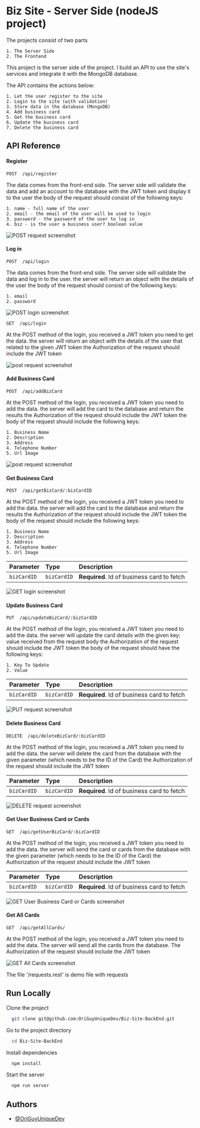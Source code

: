# Biz Site - Server Side (nodeJS project)

The projects consist of two parts

    1. The Server Side
    2. The Frontend

This project is the server side of the project. I build an API to use the site's services and integrate it with the MongoDB database.

The API contains the actions below:

    1. Let the user register to the site
    2. Login to the site (with validation)
    3. Store data in the database (MongoDB)
    4. Add business card
    5. Get the business card
    6. Update the business card
    7. Delete the business card

## API Reference

#### Register

```http
POST  /api/register
```

The data comes from the front-end side.
The server side will validate the data and add an account to the database with the JWT token and display it to the user
the body of the request should consist of the following keys:

    1. name - full name of the user
    2. email - the email of the user will be used to login
    3. password - the password of the user to log in
    4. biz - is the user a business user? boolean value

![POST request screenshot](https://github.com/OriGuyUniqueDev/Biz-Site-BackEnd/blob/main/public/images/postRegister.png?raw=true)
#### Log in

```http
POST  /api/login
```

The data comes from the front-end side.
The server side will validate the data and log in to the user.
the server will return an object with the details of the user
the body of the request should consist of the following keys:

    1. email
    2. password


![POST login screenshot](https://github.com/OriGuyUniqueDev/Biz-Site-BackEnd/blob/main/public/images/postLignin.png?raw=true)

```http
GET  /api/login
```

At the POST method of the login, you received a JWT token you need to get the data.
the server will return an object with the details of the user that related to the given JWT token
the Authorization of the request should include the JWT token

![post request screenshot](https://github.com/OriGuyUniqueDev/Biz-Site-BackEnd/blob/main/public/images/getLogin.png?raw=true)

#### Add Business Card

```http
POST  /api/addBizCard
```

At the POST method of the login, you received a JWT token you need to add the data.
the server will add the card to the database and return the results
the Authorization of the request should include the JWT token
the body of the request should include the following keys:

    1. Business Name
    2. Description
    3. Address
    4. Telephone Number
    5. Url Image

![post request screenshot](https://github.com/OriGuyUniqueDev/Biz-Site-BackEnd/blob/main/public/images/postAddBizCard.png?raw=true)

#### Get Business Card

```http
POST  /api/getBizCard/:bizCardID
```

At the POST method of the login, you received a JWT token you need to add the data.
the server will add the card to the database and return the results
the Authorization of the request should include the JWT token
the body of the request should include the following keys:

    1. Business Name
    2. Description
    3. Address
    4. Telephone Number
    5. Url Image

| Parameter   | Type        | Description                                |
| :---------- | :---------- | :----------------------------------------- |
| `bizCardID` | `bizCardID` | **Required**. Id of business card to fetch |

![GET login screenshot](https://github.com/OriGuyUniqueDev/Biz-Site-BackEnd/blob/main/public/images/getBizCard.png?raw=true)

#### Update Business Card

```http
PUT  /api/updateBizCard/:bizCardID
```

At the POST method of the login, you received a JWT token you need to add the data.
the server will update the card details with the given key: value received from the request body
the Authorization of the request should include the JWT token
the body of the request should have the following keys:

    1. Key To Update
    2. Value

| Parameter   | Type        | Description                                |
| :---------- | :---------- | :----------------------------------------- |
| `bizCardID` | `bizCardID` | **Required**. Id of business card to fetch |

![PUT request screenshot](https://github.com/OriGuyUniqueDev/Biz-Site-BackEnd/blob/main/public/images/updateBizCard.png?raw=true)

#### Delete Business Card

```http
DELETE  /api/deleteBizCard/:bizCardID
```

At the POST method of the login, you received a JWT token you need to add the data.
the server will delete the card from the database with the given parameter (which needs to be the ID of the Card)
the Authorization of the request should include the JWT token

| Parameter   | Type        | Description                                |
| :---------- | :---------- | :----------------------------------------- |
| `bizCardID` | `bizCardID` | **Required**. Id of business card to fetch |

![DELETE request screenshot](https://github.com/OriGuyUniqueDev/Biz-Site-BackEnd/blob/main/public/images/deketeBizCard.png?raw=true)

#### Get User Business Card or Cards

```http
GET  /api/getUserBizCard/:bizCardID
```

At the POST method of the login, you received a JWT token you need to add the data.
the server will send the card or cards from the database with the given parameter (which needs to be the ID of the Card)
the Authorization of the request should include the JWT token

| Parameter   | Type        | Description                                |
| :---------- | :---------- | :----------------------------------------- |
| `bizCardID` | `bizCardID` | **Required**. Id of business card to fetch |

![GET User Business Card or Cards screenshot](https://github.com/OriGuyUniqueDev/Biz-Site-BackEnd/blob/main/public/images/getUserBixCard.png?raw=true)

#### Get All Cards

```http
GET  /api/getAllCards/
```

At the POST method of the login, you received a JWT token you need to add the data.
The server will send all the cards from the database.
The Authorization of the request should include the JWT token

![GET All Cards screenshot](https://github.com/OriGuyUniqueDev/Biz-Site-BackEnd/blob/main/public/images/getAllCards.png?raw=true)

The file '/requests.rest' is demo file with requests


## Run Locally

Clone the project

```bash
  git clone git@github.com:OriGuyUniqueDev/Biz-Site-BackEnd.git
```

Go to the project directory

```bash
  cd Biz-Site-BackEnd
```

Install dependencies

```bash
  npm install
```

Start the server

```bash
  npm run server
```


## Authors

- [@OriGuyUniqueDev](https://github.com/OriGuyUniqueDev)


